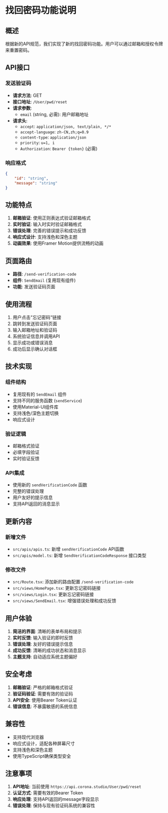 # 找回密码功能说明

## 概述

根据新的API规范，我们实现了新的找回密码功能。用户可以通过邮箱和授权令牌来重置密码。

## API接口

### 发送验证码
- **请求方法**: GET
- **接口地址**: `/User/pwd/reset`
- **请求参数**:
  - `email` (string, 必需): 用户邮箱地址
- **请求头**:
  - `accept`: `application/json, text/plain, */*`
  - `accept-language`: `zh-CN,zh;q=0.9`
  - `content-type`: `application/json`
  - `priority`: `u=1, i`
  - `Authorization`: `Bearer {token}` (必需)

### 响应格式
```json
{
    "id": "string",
    "message": "string"
}
```

## 功能特点

1. **邮箱验证**: 使用正则表达式验证邮箱格式
2. **实时验证**: 输入时实时验证邮箱格式
3. **错误处理**: 完善的错误提示和成功反馈
4. **响应式设计**: 支持浅色和深色主题
5. **动画效果**: 使用Framer Motion提供流畅的动画

## 页面路由

- **路径**: `/send-verification-code`
- **组件**: `SendEmail` (复用现有组件)
- **功能**: 发送验证码页面

## 使用流程

1. 用户点击"忘记密码"链接
2. 跳转到发送验证码页面
3. 输入邮箱地址和验证码
4. 系统验证信息并调用API
5. 显示成功或错误消息
6. 成功后显示确认对话框

## 技术实现

### 组件结构
- 复用现有的 `SendEmail` 组件
- 支持不同的服务函数 (`sendService`)
- 使用Material-UI组件库
- 支持浅色/深色主题切换
- 响应式设计

### 验证逻辑
- 邮箱格式验证
- 必填字段验证
- 实时验证反馈

### API集成
- 使用新的 `sendVerificationCode` 函数
- 完整的错误处理
- 用户友好的提示信息
- 支持API返回的消息显示

## 更新内容

### 新增文件
- `src/apis/apis.ts`: 新增 `sendVerificationCode` API函数
- `src/apis/model.ts`: 新增 `SendVerificationCodeResponse` 接口类型

### 修改文件
- `src/Route.tsx`: 添加新的路由配置 `/send-verification-code`
- `src/views/HomePage.tsx`: 更新忘记密码链接
- `src/views/Login.tsx`: 更新忘记密码链接
- `src/views/SendEmail.tsx`: 增强错误处理和成功反馈

## 用户体验

1. **简洁的界面**: 清晰的表单布局和提示
2. **实时反馈**: 输入验证的即时反馈
3. **错误处理**: 友好的错误提示信息
4. **成功反馈**: 清晰的成功状态和消息显示
5. **主题支持**: 自动适应系统主题偏好

## 安全考虑

1. **邮箱验证**: 严格的邮箱格式验证
2. **验证码验证**: 需要有效的验证码
3. **API安全**: 使用Bearer Token认证
4. **错误信息**: 不暴露敏感的系统信息

## 兼容性

- 支持现代浏览器
- 响应式设计，适配各种屏幕尺寸
- 支持浅色和深色主题
- 使用TypeScript确保类型安全

## 注意事项

1. **API地址**: 当前使用 `https://api.corona.studio/User/pwd/reset`
2. **认证方式**: 需要有效的Bearer Token
3. **响应处理**: 支持API返回的message字段显示
4. **错误处理**: 保持与现有验证码系统的兼容性 